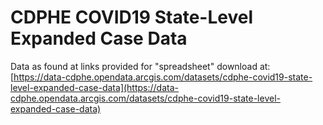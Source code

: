 # CDPHE COVID19 State-Level Expanded Case Data

Data as found at links provided for "spreadsheet" download at:
[https://data-cdphe.opendata.arcgis.com/datasets/cdphe-covid19-state-level-expanded-case-data](https://data-cdphe.opendata.arcgis.com/datasets/cdphe-covid19-state-level-expanded-case-data)


